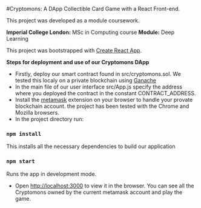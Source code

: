 #Cryptomons: A DApp Collectible Card Game with a React Front-end.

This project was developed as a module coursework.

**Imperial College London:** MSc in Computing course
**Module:** Deep Learning

This project was bootstrapped with [Create React App](https://github.com/facebook/create-react-app).

**Steps for deployment and use of our Cryptomons DApp**

- Firstly, deploy our smart contract found in src/cryptomons.sol. We tested this localy on a private blockchain using [Ganache](https://www.trufflesuite.com/ganache)
- In the main file of our user interface src/App.js specify the address where you deployed the contract in the constant CONTRACT_ADDRESS.
- Install the [metamask](https://metamask.io/) extension on your browser to handle your provate blockchain account. the project has been tested with the Chrome and Mozilla browsers.
- In the project directory run:

### `npm install`

This installs all the necessary dependencies to build our application

### `npm start`

Runs the app in development mode.<br />

- Open [http://localhost:3000](http://localhost:3000) to view it in the browser. You can see all the Cryptomons owned by the current metamask account and play the game.
